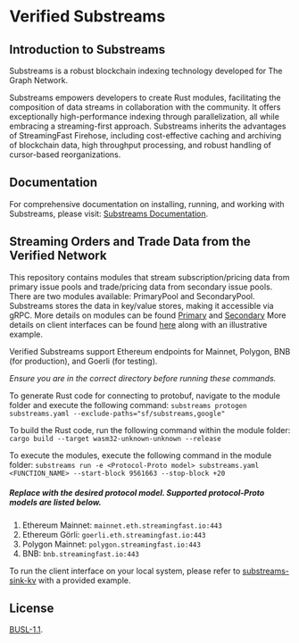# Verified Substreams

## Introduction to Substreams

Substreams is a robust blockchain indexing technology developed for The Graph Network.

Substreams empowers developers to create Rust modules, facilitating the composition of data streams in collaboration with the community. It offers exceptionally high-performance indexing through parallelization, all while embracing a streaming-first approach. Substreams inherits the advantages of StreamingFast Firehose, including cost-effective caching and archiving of blockchain data, high throughput processing, and robust handling of cursor-based reorganizations.

## Documentation

For comprehensive documentation on installing, running, and working with Substreams, please visit: [Substreams Documentation](https://substreams.streamingfast.io).

## Streaming Orders and Trade Data from the Verified Network

This repository contains modules that stream subscription/pricing data from primary issue pools and trade/pricing data from secondary issue pools. There are two modules available: PrimaryPool and SecondaryPool. Substreams stores the data in key/value stores, making it accessible via gRPC. 
More details on modules can be found [Primary](./modules/PrimaryPool/) and [Secondary](./modules/SecondaryPool/)
More details on client interfaces can be found [here](https://github.com/streamingfast/substreams-sink-kv/tree/develop/examples/generic-service) along with an illustrative example.

Verified Substreams support Ethereum endpoints for Mainnet, Polygon, BNB (for production), and Goerli (for testing).

*Ensure you are in the correct directory before running these commands.*

To generate Rust code for connecting to protobuf, navigate to the module folder and execute the following command:
```substreams protogen substreams.yaml --exclude-paths="sf/substreams,google"```

To build the Rust code, run the following command within the module folder:
```cargo build --target wasm32-unknown-unknown --release```

To execute the modules, execute the following command in the module folder:
```substreams run -e <Protocol-Proto model> substreams.yaml <FUNCTION_NAME> --start-block 9561663 --stop-block +20```

##### Replace <Protocol-Proto model> with the desired protocol model. Supported protocol-Proto models are listed below.
1. Ethereum Mainnet: ```mainnet.eth.streamingfast.io:443```
2. Ethereum Görli: ```goerli.eth.streamingfast.io:443```
3. Polygon Mainnet: ```polygon.streamingfast.io:443```
4. BNB: ```bnb.streamingfast.io:443```

To run the client interface on your local system, please refer to [substreams-sink-kv](https://github.com/streamingfast/substreams-sink-kv/tree/develop/examples/generic-service) with a provided example.

## License

[BUSL-1.1](https://github.com/verified-network/verified-substreams/blob/master/LICENSE).








